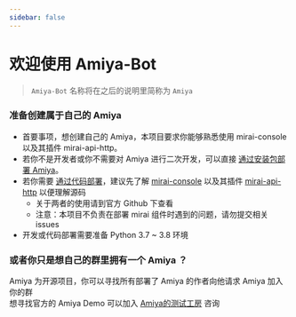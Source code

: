 ```yaml
---
sidebar: false
---
```


# 欢迎使用 Amiya-Bot

> `Amiya-Bot` 名称将在之后的说明里简称为 `Amiya`

### 准备创建属于自己的 Amiya

- 首要事项，想创建自己的 Amiya，本项目要求你能够熟悉使用 mirai-console 以及其插件 mirai-api-http。
- 若你不是开发者或你不需要对 Amiya 进行二次开发，可以直接 [通过安装包部署 Amiya](/docs/deployByExe/)。
- 若你需要 [通过代码部署](/docs/deployByCode/)，建议先了解 [mirai-console](https://github.com/mamoe/mirai-console)
  以及其插件 [mirai-api-http](https://github.com/project-mirai/mirai-api-http)
  以便理解源码
    - 关于两者的使用请到官方 Github 下查看
    - 注意：本项目不负责在部署 mirai 组件时遇到的问题，请勿提交相关 issues
- 开发或代码部署需要准备 Python 3.7 ~ 3.8 环境

### 或者你只是想自己的群里拥有一个 Amiya ？

Amiya 为开源项目，你可以寻找所有部署了 Amiya 的作者向他请求 Amiya 加入你的群<br>
想寻找官方的 Amiya Demo 可以加入 [Amiya的测试工房](/blog/notice/) 咨询
